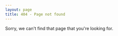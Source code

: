 ```yaml
---
layout: page
title: 404 - Page not found
---
```


Sorry, we can't find that page that you're looking for. 